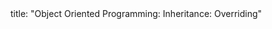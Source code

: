 <frontmatter>
title: "Object Oriented Programming: Inheritance: Overriding"
</frontmatter>

<include src="unit-inPage-asFlat.md" boilerplate />